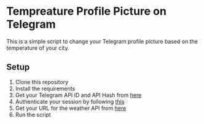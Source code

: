 # Tempreature Profile Picture on Telegram

This is a simple script to change your Telegram profile picture based on the temperature of your city.

## Setup
1. Clone this repository
2. Install the requirements
3. Get your Telegram API ID and API Hash from [here](https://my.telegram.org/apps)
4. Authenticate your session by following [this](https://docs.pyrogram.org/start/auth)
5. Get your URL for the weather API from [here](https://open-meteo.com/)
6. Run the script